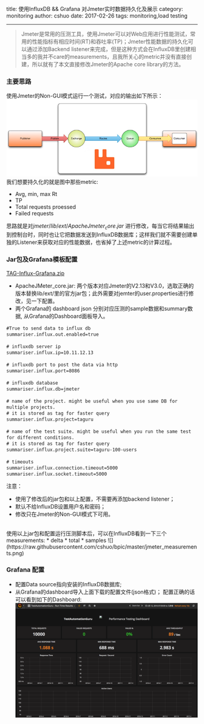 title: 使用InfluxDB && Grafana 对Jmeter实时数据持久化及展示
category: monitoring
author: cshuo
date: 2017-02-26
tags: monitoring,load testing

---
>Jmeter是常用的压测工具，使用Jmeter可以对Web应用进行性能测试，常用的性能指标有相应时间(RT)和吞吐率(TP)；Jmeter性能数据的持久化可以通过添加Backend listener来完成，但是这种方式会在InfluxDB里创建相当多的我并不care的measurements，且我所关心的metric并没有直接创建，所以就有了本文直接修改Jmeter的Apache core library的方法。

<!-- more -->

### 主要思路
使用Jmeter的Non-GUI模式运行一个测试，对应的输出如下所示：
![](https://raw.githubusercontent.com/cshuo/bpic/master/amqp.png)
我们想要持久化的就是图中那些metric:
* Avg, min, max Rt
* TP
* Total requests proessed
* Failed requests

思路就是对$jmeter/lib/ext/ApacheJmeter_core.jar$ 进行修改，每当它将结果输出到控制台时，同时也让它把数据发送到InfluxDB数据库；这样我们就不需要创建单独的Listener来获取对应的性能数据，也省掉了上述metric的计算过程。

### Jar包及Grafana模板配置
[TAG-Influx-Grafana.zip](http://www.testautomationguru.com/download/640/)
* ApacheJMeter_core.jar: 两个版本对应Jmeter的V2.13和V3.0，选取正确的版本替换lib/ext/里的官方jar包；此外需要对jemter的user.properties进行修改，见一下配置。
* 两个Grafana的 dashboard json 分别对应压测的sample数据和summary数据, 从Grafana的Dashboard面板导入。

```
#True to send data to influx db
summariser.influx.out.enabled=true
 
# influxdb server ip
summariser.influx.ip=10.11.12.13
 
# influxdb port to post the data via http
summariser.influx.port=8086
 
# influxdb database
summariser.influx.db=jmeter
 
# name of the project. might be useful when you use same DB for multiple projects.
# it is stored as tag for faster query
summariser.influx.project=taguru
 
# name of the test suite. might be useful when you run the same test for different conditions.
# it is stored as tag for faster query
summariser.influx.project.suite=taguru-100-users
 
# timeouts
summariser.influx.connection.timeout=5000
summariser.influx.socket.timeout=5000
```

注意：
* 使用了修改后的jar包和以上配置，不需要再添加backend listener；
* 默认不给InfluxDB设置用户名和密码；
* 修改只在Jmeter的Non-GUI模式下可用。
<br>
使用以上jar包和配置运行压测脚本后，可以在InfluxDB看到一下三个measurements:
* delta
* total
* samples
![](https://raw.githubusercontent.com/cshuo/bpic/master/jmeter_measurements.png)

### Grafana 配置
* 配置Data source指向安装的InfluxDB数据库;
* 从Grafana的dashboard导入上面下载的配置文件(json格式)；
配置正确的话可以看到如下的Dashboard:
![](https://raw.githubusercontent.com/cshuo/bpic/master/grafana.png)
